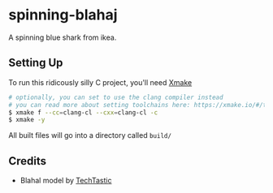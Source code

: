 # spinning-blahaj
A spinning blue shark from ikea.

## Setting Up
To run this ridicously silly C project, you'll need [Xmake](https://xmake.io/)

```sh
# optionally, you can set to use the clang compiler instead
# you can read more about setting toolchains here: https://xmake.io/#/toolchain/builtin_toolchains
$ xmake f --cc=clang-cl --cxx=clang-cl -c
$ xmake -y
```

All built files will go into a directory called `build/`

## Credits
- Blahal model by [TechTastic](https://github.com/TechTastic)
